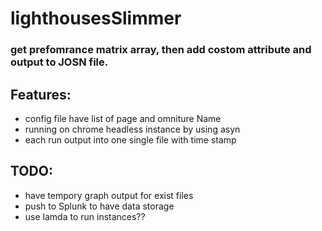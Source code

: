 # lighthousesSlimmer

### get prefomrance matrix array, then add costom attribute and output to JOSN file. 


## Features:
* config file have list of page and omniture Name
* running on chrome headless instance by using asyn
* each run output into one single file with time stamp


## TODO:
* have tempory graph output for exist files
* push to Splunk to have data storage 
* use lamda to run instances?? 